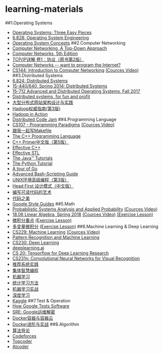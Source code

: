 # learning-materials

##1.Operating Systems
- [Operating Systems: Three Easy Pieces](http://pages.cs.wisc.edu/~remzi/OSTEP/)
- [6.828: Operating System Engineering](https://pdos.csail.mit.edu/6.828/2017/)
- [Operating System Concepts](http://iips.icci.edu.iq/images/exam/Abraham-Silberschatz-Operating-System-Concepts---9th2012.12.pdf)
##2.Computer Networking
- [Computer Networking, A Top-Down Approach](https://www.bau.edu.jo/UserPortal/UserProfile/PostsAttach/10617_1870_1.pdf)
- [Computer Networks, 5th Edition](https://book.douban.com/subject/10510747/)
- [TCP/IP详解 卷1：协议（原书第2版）](https://book.douban.com/subject/26825411/)
- [Computer Networks -- want to program the Internet?](http://www.cs.dartmouth.edu/~campbell/cs60/)
- [CS144: Introduction to Computer Networking](http://www.scs.stanford.edu/10au-cs144/) [(Cources Video)](https://www.youtube.com/playlist?list=PLvFG2xYBrYAQCyz4Wx3NPoYJOFjvU7g2Z)
##3.Distributed Systems
- [6.824: Distributed Systems](https://pdos.csail.mit.edu/6.824/)
- [15-440/640, Spring 2014: Distributed Systems](http://www.cs.cmu.edu/~dga/15-440/S14/)
- [15-712 Advanced and Distributed Operating Systems, Fall 2017](https://www.cs.cmu.edu/~15712/)
- [Distributed systems, for fun and profit](http://book.mixu.net/distsys/)
- [大型分布式网站架构设计与实践](https://book.douban.com/subject/25972633/)
- [Hadoop权威指南(第3版)](https://book.douban.com/subject/26206050/)
- [Hadoop in Action](https://book.douban.com/subject/4049942/)
- [Distributed Code Jam](https://code.google.com/codejam/past-contests)
##4.Programming Language
- [CS107 - Programming Paradigms](https://see.stanford.edu/Course/CS107) [(Cources Video)](http://open.163.com/special/opencourse/paradigms.html)
- [跟我一起写Makefile](https://seisman.github.io/how-to-write-makefile/Makefile.pdf)
- [The C++ Programming Language](https://book.douban.com/subject/7053134/)
- [C++ Primer中文版（第5版）](https://book.douban.com/subject/25708312/)
- [Effective C++](https://book.douban.com/subject/1842426/)
- [Effective STL](http://ptgmedia.pearsoncmg.com/images/9780201749625/samplepages/0201749629.pdf)
- [The Java™ Tutorials](https://docs.oracle.com/javase/tutorial/)
- [The Python Tutorial](https://docs.python.org/3/tutorial/)
- [A tour of Go](https://tour.golang.org/list)
- [Advanced Bash-Scripting Guide](https://www.tldp.org/LDP/abs/html/)
- [UNIX环境高级编程（第3版）](https://book.douban.com/subject/25900403/)
- [Head First 设计模式（中文版）](https://book.douban.com/subject/2243615/)
- [编写可读代码的艺术](https://book.douban.com/subject/10797189/)
- [代码之美](https://book.douban.com/subject/3224524/)
- [Google Style Guides](https://github.com/google/styleguide)
##5.Math
- [Probabilistic Systems Analysis and Applied Probability](https://ocw.mit.edu/courses/electrical-engineering-and-computer-science/6-041sc-probabilistic-systems-analysis-and-applied-probability-fall-2013/) [(Cources Video)](https://www.bilibili.com/video/av6182731?from=search&seid=4088416196969094190)
- [18.06 Linear Algebra, Spring 2018](http://web.mit.edu/18.06/www/) [(Cources Video)](http://open.163.com/special/opencourse/daishu.html) [(Exercise Lesson)](http://open.163.com/special/opencourse/mitxianxingdaishuxitike.html)
- [微积分重点](http://open.163.com/special/opencourse/weijifen.html) [(Exercise Lesson)](http://open.163.com/special/opencourse/calculus.html)
- [多变量微积分](http://open.163.com/special/opencourse/multivariable.html) [(Exercise Lesson)](http://open.163.com/special/opencourse/duobianliangweijifen.html)
##6.Machine Learning & Deep Learning
- [CS229: Machine Learning](http://cs229.stanford.edu/) [(Cources Video)](http://open.163.com/special/opencourse/machinelearning.html)
- [Pattern Recognition and Machine Learning](http://users.isr.ist.utl.pt/~wurmd/Livros/school/Bishop%20-%20Pattern%20Recognition%20And%20Machine%20Learning%20-%20Springer%20%202006.pdf)
- [CS230: Deep Learning](https://web.stanford.edu/class/cs230/)
- [deeplearning.ai](https://www.deeplearning.ai/)
- [CS 20: Tensorflow for Deep Learning Research](http://web.stanford.edu/class/cs20si/index.html)
- [CS231n: Convolutional Neural Networks for Visual Recognition](http://cs231n.stanford.edu/)
- [推荐系统实践](https://book.douban.com/subject/10769749/)
- [集体智慧编程](https://book.douban.com/subject/3288908/)
- [机器学习](https://book.douban.com/subject/26708119/)
- [统计学习方法](https://book.douban.com/subject/10590856/)
- [机器学习实战](https://book.douban.com/subject/24703171/)
- [深度学习](https://book.douban.com/subject/27087503/)
- [Kaggle](https://www.kaggle.com/)
##7.Test & Operation
- [How Google Tests Software](https://book.douban.com/subject/7065508/)
- [SRE: Google运维解密](https://book.douban.com/subject/26875239/)
- [Docker容器与容器云](https://book.douban.com/subject/26593175/)
- [Docker进阶与实战](https://book.douban.com/subject/26701218/)
##8.Algorithm
- [算法导论](http://open.163.com/special/opencourse/algorithms.html)
- [Codeforces](https://codeforces.com/)
- [Topcoder](https://www.topcoder.com/)
- [Atcoder](https://atcoder.jp/)

